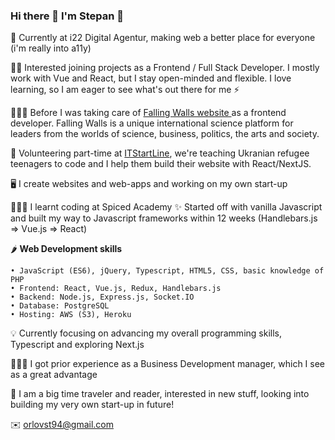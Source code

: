 ### Hi there 👋 I'm Stepan 👾

<!--
**orlovstepan/orlovstepan** is a ✨ _special_ ✨ repository because its `README.md` (this file) appears on your GitHub profile.

Here are some ideas to get you started:

- 🔭 I’m currently working on ...
- 🌱 I’m currently learning ...
- 👯 I’m looking to collaborate on ...
- 🤔 I’m looking for help with ...
- 💬 Ask me about ...
- 📫 How to reach me: ...
- 😄 Pronouns: ...
- ⚡ Fun fact: ...
-->

📍 Currently at i22 Digital Agentur, making web a better place for everyone (i'm really into a11y)

🕵️‍♂️ Interested joining projects as a Frontend / Full Stack Developer. I mostly work with Vue and React, but I stay open-minded and flexible. I love learning, so I am eager to see what's out there for me ⚡️

🧑🏻‍💻 Before I was taking care of <a href="https://falling-walls.com/"> Falling Walls website </a> as a frontend developer. Falling Walls is a unique international science platform for leaders from the worlds of science, business, politics, the arts and society.

🎒 Volunteering part-time at <a href="https://itstartline.com/">ITStartLine</a>, we're teaching Ukranian refugee teenagers to code and I help them build their website with React/NextJS. 

🖥️ I create websites and web-apps and working on my own start-up

🧑🏻‍🎓 I learnt coding at Spiced Academy ✨ Started off with vanilla Javascript and built my way to Javascript frameworks within 12 weeks (Handlebars.js => Vue.js => React) 

🌶️ <strong> Web Development skills </strong>

    • JavaScript (ES6), jQuery, Typescript, HTML5, CSS, basic knowledge of PHP
    • Frontend: React, Vue.js, Redux, Handlebars.js
    • Backend: Node.js, Express.js, Socket.IO 
    • Database: PostgreSQL
    • Hosting: AWS (S3), Heroku
    
 💡 Currently focusing on advancing my overall programming skills, Typescript and exploring Next.js
    
 🧑🏻‍💼 I got prior experience as a Business Development manager, which I see as a great advantage
 
 🪩 I am a big time traveler and reader, interested in new stuff, looking into building my very own start-up in future! 
 
 ✉️ orlovst94@gmail.com
